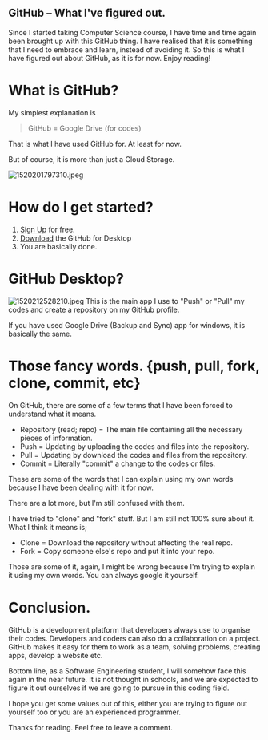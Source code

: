 ## GitHub – What I've figured out.

Since I started taking Computer Science course, I have time and time again been brought up with this GitHub thing. I have realised that it is something that I need to embrace and learn, instead of avoiding it. So this is what I have figured out about GitHub, as it is for now. Enjoy reading!

# What is GitHub?

My simplest explanation is

> GitHub = Google Drive (for codes)

That is what I have used GitHub for. At least for now.

But of course, it is more than just a Cloud Storage.


![1520201797310.jpeg](https://cdn.hashnode.com/res/hashnode/image/upload/v1626769981955/D1BXF19S4.jpeg)


# How do I get started?

1. [Sign Up](https://github.com) for free.
2. [Download](https://desktop.github.com) the GitHub for Desktop
3. You are basically done.

# GitHub Desktop?

![1520212528210.jpeg](https://cdn.hashnode.com/res/hashnode/image/upload/v1626770267690/63YocSgV3.jpeg)
This is the main app I use to "Push" or "Pull" my codes and create a repository on my GitHub profile.

If you have used Google Drive (Backup and Sync) app for windows, it is basically the same.

# Those fancy words. {push, pull, fork, clone, commit, etc}
On GitHub, there are some of a few terms that I have been forced to understand what it means.

- Repository (read; repo) = The main file containing all the necessary pieces of information.
- Push = Updating by uploading the codes and files into the repository.
- Pull = Updating by download the codes and files from the repository.
- Commit = Literally "commit" a change to the codes or files.

These are some of the words that I can explain using my own words because I have been dealing with it for now.

There are a lot more, but I'm still confused with them.

I have tried to "clone" and "fork" stuff. But I am still not 100% sure about it. What I think it means is;

- Clone = Download the repository without affecting the real repo.
- Fork = Copy someone else's repo and put it into your repo.

Those are some of it, again, I might be wrong because I'm trying to explain it using my own words. You can always google it yourself.


# Conclusion.
GitHub is a development platform that developers always use to organise their codes. Developers and coders can also do a collaboration on a project. GitHub makes it easy for them to work as a team, solving problems, creating apps, develop a website etc.

Bottom line, as a Software Engineering student, I will somehow face this again in the near future. It is not thought in schools, and we are expected to figure it out ourselves if we are going to pursue in this coding field.

I hope you get some values out of this, either you are trying to figure out yourself too or you are an experienced programmer.

Thanks for reading. Feel free to leave a comment.

